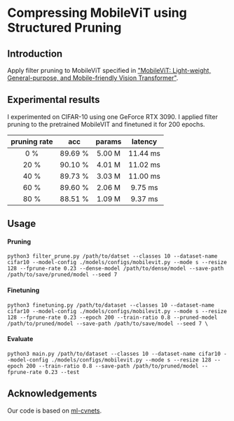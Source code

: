 #  Compressing MobileViT using Structured Pruning

## Introduction

Apply filter pruning to MobileViT specified in ["MobileViT: Light-weight, General-purpose, and Mobile-friendly Vision Transformer"](https://arxiv.org/abs/2110.02178).

## Experimental results

I experimented on CIFAR-10 using one GeForce RTX 3090. I applied filter pruning to the pretrained MobileVIT and finetuned it for 200 epochs.

| pruning rate  | acc  | params | latency |
|:-------------:|:----:|:------:|:-------:|
| 0 %  | 89.69 % | 5.00 M | 11.44 ms |
| 20 % | 90.10 % | 4.01 M | 11.02 ms |
| 40 % | 89.73 % | 3.03 M | 11.00 ms |
| 60 % | 89.60 % | 2.06 M | 9.75 ms |
| 80 % | 88.51 % | 1.09 M | 9.37 ms |

## Usage

#### Pruning
```
python3 filter_prune.py /path/to/datset --classes 10 --dataset-name cifar10 --model-config ./models/configs/mobilevit.py --mode s --resize 128 --fprune-rate 0.23 --dense-model /path/to/dense/model --save-path /path/to/save/pruned/model --seed 7
```

#### Finetuning
```
python3 finetuning.py /path/to/dataset --classes 10 --dataset-name cifar10 --model-config ./models/configs/mobilevit.py --mode s --resize 128 --fprune-rate 0.23 --epoch 200 --train-ratio 0.8 --pruned-model /path/to/pruned/model --save-path /path/to/save/model --seed 7 \
```

#### Evaluate
```
python3 main.py /path/to/dataset --classes 10 --dataset-name cifar10 --model-config ./models/configs/mobilevit.py --mode s --resize 128 --epoch 200 --train-ratio 0.8 --save-path /path/to/pruned/model --fprune-rate 0.23 --test
```

## Acknowledgements
Our code is based on [ml-cvnets](https://github.com/apple/ml-cvnets).
